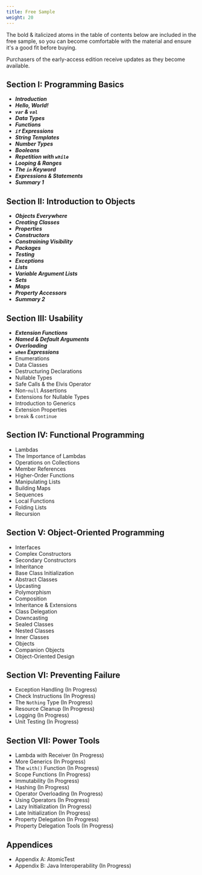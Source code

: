 ```yaml
---
title: Free Sample
weight: 20
---
```


The bold & italicized atoms in the table of contents below are included in the
free sample, so you can become comfortable with the material and ensure it's a
good fit before buying.

Purchasers of the early-access edition receive updates as they become
available.

##  Section I: Programming Basics
-   ***Introduction***
-   ***Hello, World!***
-   ***`var` & `val`***
-   ***Data Types***
-   ***Functions***
-   ***`if` Expressions***
-   ***String Templates***
-   ***Number Types***
-   ***Booleans***
-   ***Repetition with `while`***
-   ***Looping & Ranges***
-   ***The `in` Keyword***
-   ***Expressions & Statements***
-   ***Summary 1***
##  Section II: Introduction to Objects
-   ***Objects Everywhere***
-   ***Creating Classes***
-   ***Properties***
-   ***Constructors***
-   ***Constraining Visibility***
-   ***Packages***
-   ***Testing***
-   ***Exceptions***
-   ***Lists***
-   ***Variable Argument Lists***
-   ***Sets***
-   ***Maps***
-   ***Property Accessors***
-   ***Summary 2***
##  Section III: Usability
-   ***Extension Functions***
-   ***Named & Default Arguments***
-   ***Overloading***
-   ***`when` Expressions***
-   Enumerations
-   Data Classes
-   Destructuring Declarations
-   Nullable Types
-   Safe Calls & the Elvis Operator
-   Non-`null` Assertions
-   Extensions for Nullable Types
-   Introduction to Generics
-   Extension Properties
-   `break` & `continue`
##  Section IV: Functional Programming
-   Lambdas
-   The Importance of Lambdas
-   Operations on Collections
-   Member References
-   Higher-Order Functions
-   Manipulating Lists
-   Building Maps
-   Sequences
-   Local Functions
-   Folding Lists
-   Recursion
##  Section V: Object-Oriented Programming
-   Interfaces
-   Complex Constructors
-   Secondary Constructors
-   Inheritance
-   Base Class Initialization
-   Abstract Classes
-   Upcasting
-   Polymorphism
-   Composition
-   Inheritance & Extensions
-   Class Delegation
-   Downcasting
-   Sealed Classes
-   Nested Classes
-   Inner Classes
-   Objects
-   Companion Objects
-   Object-Oriented Design
##  Section VI: Preventing Failure
-   Exception Handling (In Progress)
-   Check Instructions (In Progress)
-   The `Nothing` Type (In Progress)
-   Resource Cleanup (In Progress)
-   Logging (In Progress)
-   Unit Testing (In Progress)
##  Section VII: Power Tools
-   Lambda with Receiver (In Progress)
-   More Generics (In Progress)
-   The `with()` Function (In Progress)
-   Scope Functions (In Progress)
-   Immutability (In Progress)
-   Hashing (In Progress)
-   Operator Overloading (In Progress)
-   Using Operators (In Progress)
-   Lazy Initialization (In Progress)
-   Late Initialization (In Progress)
-   Property Delegation (In Progress)
-   Property Delegation Tools (In Progress)
##  Appendices
-   Appendix A: AtomicTest
-   Appendix B: Java Interoperability (In Progress)

